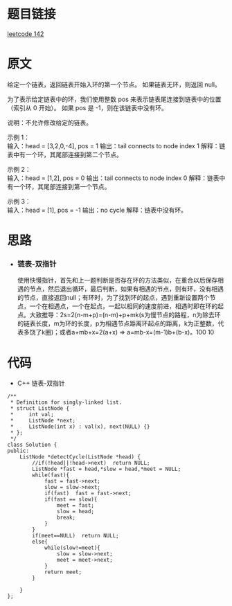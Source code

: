 # 题目链接
[leetcode 142](https://leetcode-cn.com/problems/linked-list-cycle-ii/)

# 原文
给定一个链表，返回链表开始入环的第一个节点。 如果链表无环，则返回 null。

为了表示给定链表中的环，我们使用整数 pos 来表示链表尾连接到链表中的位置（索引从 0 开始）。 如果 pos 是 -1，则在该链表中没有环。

说明：不允许修改给定的链表。 

示例 1：  
输入：head = [3,2,0,-4], pos = 1
输出：tail connects to node index 1
解释：链表中有一个环，其尾部连接到第二个节点。

示例 2：  
输入：head = [1,2], pos = 0
输出：tail connects to node index 0
解释：链表中有一个环，其尾部连接到第一个节点。

示例 3：   
输入：head = [1], pos = -1
输出：no cycle
解释：链表中没有环。

# 思路
- ### **链表-双指针**
  使用快慢指针，首先和上一题判断是否存在环的方法类似，在重合以后保存相遇的节点，然后退出循环，最后判断，如果有相遇的节点，则有环，没有相遇的节点，直接返回null；有环时，为了找到环的起点，遇到重新设置两个节点，一个在相遇点，一个在起点，一起以相同的速度前进，相遇时即在环的起点。大致推导：2s=2(n-m+p)=(n-m)+p+mk(s为慢节点的路程，n为除去环的链表长度，m为环的长度，p为相遇节点距离环起点的距离，k为正整数，代表多饶了k圈)；或者a+mb+x=2(a+x) => a=mb-x=(m-1)b+(b-x)。100 10

# 代码
- C++ 链表-双指针
```
/**
 * Definition for singly-linked list.
 * struct ListNode {
 *     int val;
 *     ListNode *next;
 *     ListNode(int x) : val(x), next(NULL) {}
 * };
 */
class Solution {
public:
    ListNode *detectCycle(ListNode *head) {
        //if(!head||!head->next)  return NULL;
        ListNode *fast = head,*slow = head,*meet = NULL;
        while(fast){
            fast = fast->next;
            slow = slow->next;
            if(fast)  fast = fast->next;
            if(fast == slow){
                meet = fast;
                slow = head;
                break;
            }
        }
        if(meet==NULL)  return NULL;
        else{
            while(slow!=meet){
                slow = slow->next;
                meet = meet->next;
            }
            return meet;
        }

    }
};
```